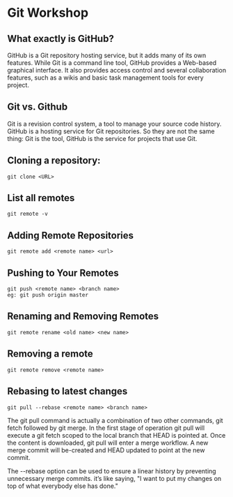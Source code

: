 # Git Workshop

## What exactly is GitHub?

GitHub is a Git repository hosting service, but it adds many of its own features. While Git is a command line tool, GitHub provides a Web-based graphical interface. It also provides access control and several collaboration features, such as a wikis and basic task management tools for every project.

## Git vs. Github

Git is a revision control system, a tool to manage your source code history. GitHub is a hosting service for Git repositories. So they are not the same thing: Git is the tool, GitHub is the service for projects that use Git.

## Cloning a repository:
```
git clone <URL>
```

## List all remotes
```
git remote -v
```

## Adding Remote Repositories
```
git remote add <remote name> <url>
```

## Pushing to Your Remotes
```
git push <remote name> <branch name>
eg: git push origin master
```

## Renaming and Removing Remotes
```
git remote rename <old name> <new name>
```

## Removing a remote
```
git remote remove <remote name>
```

## Rebasing to latest changes
```
git pull --rebase <remote name> <branch name>
```

The git pull command is actually a combination of two other commands, git fetch followed by git merge. In the first stage of operation git pull will execute a git fetch scoped to the local branch that HEAD is pointed at. Once the content is downloaded, git pull will enter a merge workflow. A new merge commit will be-created and HEAD updated to point at the new commit.

The --rebase option can be used to ensure a linear history by preventing unnecessary merge commits. it’s like saying, "I want to put my changes on top of what everybody else has done." 



